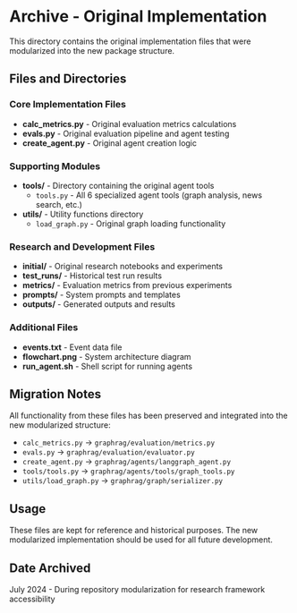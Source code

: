 # Archive - Original Implementation

This directory contains the original implementation files that were modularized into the new package structure.

## Files and Directories

### Core Implementation Files

- **calc_metrics.py** - Original evaluation metrics calculations
- **evals.py** - Original evaluation pipeline and agent testing
- **create_agent.py** - Original agent creation logic

### Supporting Modules

- **tools/** - Directory containing the original agent tools
  - `tools.py` - All 6 specialized agent tools (graph analysis, news search, etc.)
- **utils/** - Utility functions directory
  - `load_graph.py` - Original graph loading functionality

### Research and Development Files

- **initial/** - Original research notebooks and experiments
- **test_runs/** - Historical test run results
- **metrics/** - Evaluation metrics from previous experiments
- **prompts/** - System prompts and templates
- **outputs/** - Generated outputs and results

### Additional Files

- **events.txt** - Event data file
- **flowchart.png** - System architecture diagram
- **run_agent.sh** - Shell script for running agents

## Migration Notes

All functionality from these files has been preserved and integrated into the new modularized structure:

- `calc_metrics.py` → `graphrag/evaluation/metrics.py`
- `evals.py` → `graphrag/evaluation/evaluator.py`
- `create_agent.py` → `graphrag/agents/langgraph_agent.py`
- `tools/tools.py` → `graphrag/agents/tools/graph_tools.py`
- `utils/load_graph.py` → `graphrag/graph/serializer.py`

## Usage

These files are kept for reference and historical purposes. The new modularized implementation should be used for all future development.

## Date Archived

July 2024 - During repository modularization for research framework accessibility
